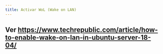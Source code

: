 ```yaml
---
title: Activar WoL (Wake on LAN)
---
```


## Ver https://www.techrepublic.com/article/how-to-enable-wake-on-lan-in-ubuntu-server-18-04/
##
